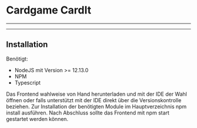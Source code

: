 # Cardgame CardIt
---
---
## Installation

Benötigt:
- NodeJS mit Version >= 12.13.0 
- NPM
- Typescript

Das Frontend wahlweise von Hand herunterladen und mit der IDE der Wahl öffnen oder falls 
unterstützt mit der IDE direkt über die Versionskontrolle beziehen.
Zur Installation der benötigten Module im Hauptverzeichnis npm install ausführen. 
Nach Abschluss sollte das Frontend mit npm start gestartet werden können.
